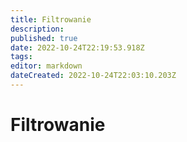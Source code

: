 ```yaml
---
title: Filtrowanie
description: 
published: true
date: 2022-10-24T22:19:53.918Z
tags: 
editor: markdown
dateCreated: 2022-10-24T22:03:10.203Z
---
```


# Filtrowanie